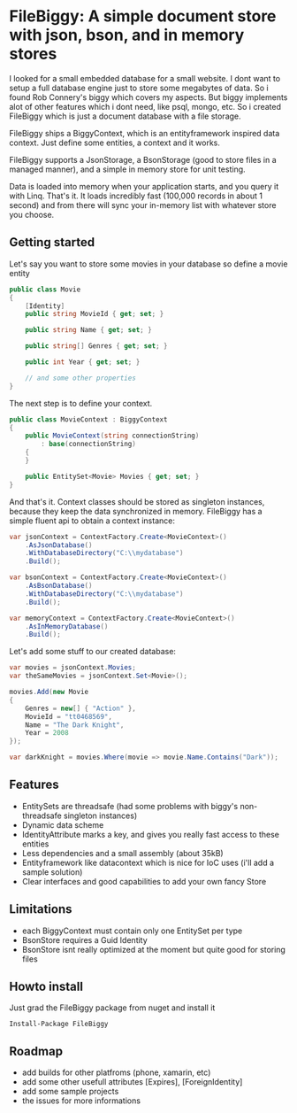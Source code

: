 # FileBiggy: A simple document store with json, bson, and in memory stores

I looked for a small embedded database for a small website. I dont want to setup a full database engine just to store some megabytes of data. So i found Rob Connery's biggy which covers my aspects. But biggy implements alot of other features which i dont need, like psql, mongo, etc. So i created FileBiggy which is just a document database with a file storage. 

FileBiggy ships a BiggyContext, which is an entityframework inspired data context. Just define some entities, a context and it works.

FileBiggy supports a JsonStorage, a BsonStorage (good to store files in a managed manner), and a simple in memory store for unit testing.

Data is loaded into memory when your application starts, and you query it with Linq. That's it. It loads incredibly fast (100,000 records in about 1 second) and from there will sync your in-memory list with whatever store you choose. 

## Getting started

Let's say you want to store some movies in your database so define a movie entity

```csharp
public class Movie
{
    [Identity]
    public string MovieId { get; set; }

    public string Name { get; set; }

    public string[] Genres { get; set; }

    public int Year { get; set; }

    // and some other properties
}
```

The next step is to define your context.

```csharp
public class MovieContext : BiggyContext
{
    public MovieContext(string connectionString)
        : base(connectionString)
    {
    }

    public EntitySet<Movie> Movies { get; set; }
}
```

And that's it. Context classes should be stored as singleton instances, because they keep the data synchronized in memory.
FileBiggy has a simple fluent api to obtain a context instance:

```csharp
var jsonContext = ContextFactory.Create<MovieContext>()
    .AsJsonDatabase()
    .WithDatabaseDirectory("C:\\mydatabase")
    .Build();

var bsonContext = ContextFactory.Create<MovieContext>()
    .AsBsonDatabase()
    .WithDatabaseDirectory("C:\\mydatabase")
    .Build();

var memoryContext = ContextFactory.Create<MovieContext>()
    .AsInMemoryDatabase()
    .Build();
```

Let's add some stuff to our created database:

```csharp
var movies = jsonContext.Movies;
var theSameMovies = jsonContext.Set<Movie>();

movies.Add(new Movie
{
    Genres = new[] { "Action" },
    MovieId = "tt0468569",
    Name = "The Dark Knight",
    Year = 2008
});

var darkKnight = movies.Where(movie => movie.Name.Contains("Dark"));
```

## Features

- EntitySets are threadsafe (had some problems with biggy's non-threadsafe singleton instances)
- Dynamic data scheme
- IdentityAttribute marks a key, and gives you really fast access to these entities
- Less dependencies and a small assembly (about 35kB)
- Entityframework like datacontext which is nice for IoC uses (i'll add a sample solution)
- Clear interfaces and good capabilities to add your own fancy Store


## Limitations

- each BiggyContext must contain only one EntitySet per type
- BsonStore requires a Guid Identity
- BsonStore isnt really optimized at the moment but quite good for storing files

## Howto install

Just grad the FileBiggy package from nuget and install it

```
Install-Package FileBiggy
```

## Roadmap

- add builds for other platfroms (phone, xamarin, etc)
- add some other usefull attributes [Expires], [ForeignIdentity]
- add some sample projects
- the issues for more informations
